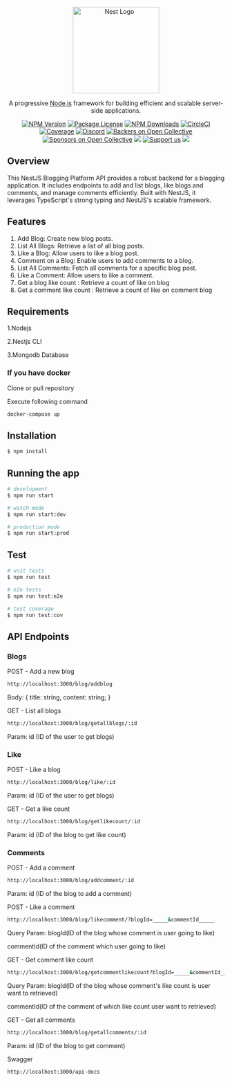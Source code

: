 <p align="center">
  <a href="http://nestjs.com/" target="blank"><img src="https://nestjs.com/img/logo-small.svg" width="200" alt="Nest Logo" /></a>
</p>

[circleci-image]: https://img.shields.io/circleci/build/github/nestjs/nest/master?token=abc123def456
[circleci-url]: https://circleci.com/gh/nestjs/nest

  <p align="center">A progressive <a href="http://nodejs.org" target="_blank">Node.js</a> framework for building efficient and scalable server-side applications.</p>
    <p align="center">
<a href="https://www.npmjs.com/~nestjscore" target="_blank"><img src="https://img.shields.io/npm/v/@nestjs/core.svg" alt="NPM Version" /></a>
<a href="https://www.npmjs.com/~nestjscore" target="_blank"><img src="https://img.shields.io/npm/l/@nestjs/core.svg" alt="Package License" /></a>
<a href="https://www.npmjs.com/~nestjscore" target="_blank"><img src="https://img.shields.io/npm/dm/@nestjs/common.svg" alt="NPM Downloads" /></a>
<a href="https://circleci.com/gh/nestjs/nest" target="_blank"><img src="https://img.shields.io/circleci/build/github/nestjs/nest/master" alt="CircleCI" /></a>
<a href="https://coveralls.io/github/nestjs/nest?branch=master" target="_blank"><img src="https://coveralls.io/repos/github/nestjs/nest/badge.svg?branch=master#9" alt="Coverage" /></a>
<a href="https://discord.gg/G7Qnnhy" target="_blank"><img src="https://img.shields.io/badge/discord-online-brightgreen.svg" alt="Discord"/></a>
<a href="https://opencollective.com/nest#backer" target="_blank"><img src="https://opencollective.com/nest/backers/badge.svg" alt="Backers on Open Collective" /></a>
<a href="https://opencollective.com/nest#sponsor" target="_blank"><img src="https://opencollective.com/nest/sponsors/badge.svg" alt="Sponsors on Open Collective" /></a>
  <a href="https://paypal.me/kamilmysliwiec" target="_blank"><img src="https://img.shields.io/badge/Donate-PayPal-ff3f59.svg"/></a>
    <a href="https://opencollective.com/nest#sponsor"  target="_blank"><img src="https://img.shields.io/badge/Support%20us-Open%20Collective-41B883.svg" alt="Support us"></a>
  <a href="https://twitter.com/nestframework" target="_blank"><img src="https://img.shields.io/twitter/follow/nestframework.svg?style=social&label=Follow"></a>
</p>
 
 ## Overview

This NestJS Blogging Platform API provides a robust backend for a blogging application. It includes endpoints to add and list blogs, like blogs and comments, and manage comments efficiently. Built with NestJS, it leverages TypeScript's strong typing and NestJS's scalable framework.

## Features

1. Add Blog: Create new blog posts.
2. List All Blogs: Retrieve a list of all blog posts.
3. Like a Blog: Allow users to like a blog post.
4. Comment on a Blog: Enable users to add comments to a blog.
5. List All Comments: Fetch all comments for a specific blog post.
6. Like a Comment: Allow users to like a comment.
7. Get a blog like count : Retrieve a count of like on blog 
8. Get a comment like count : Retrieve a count of like on comment blog 

## Requirements

1.Nodejs

2.Nestjs CLI

3.Mongodb Database

### If you have docker
 Clone or pull repository
 
 Execute following command
```bash
docker-compose up
```


## Installation

```bash
$ npm install
```

## Running the app

```bash
# development
$ npm run start

# watch mode
$ npm run start:dev

# production mode
$ npm run start:prod
```

## Test

```bash
# unit tests
$ npm run test

# e2e tests
$ npm run test:e2e

# test coverage
$ npm run test:cov
```

## API Endpoints
### Blogs
POST - Add a new blog
```bash 
http://localhost:3000/blog/addblog
```
Body: { title: string,
        content: string; }

GET - List all blogs
```bash
http://localhost:3000/blog/getallblogs/:id 
```

Param: id (ID of the user to get blogs)

### Like
POST - Like a blog 
```bash
http://localhost:3000/blog/like/:id 
```
Param: id (ID of the user to get blogs)

GET - Get a like count
```bash
http://localhost:3000/blog/getlikecount/:id 
```
Param: id (ID of the blog to get like count)

### Comments
POST - Add a comment
```bash
http://localhost:3000/blog/addcomment/:id 
```
Param: id (ID of the blog to add a comment)

POST - Like a comment
```bash
http://localhost:3000/blog/likecomment/?blogId=_____&commentId_____
```
Query Param: blogId(ID of the blog whose comment is user going to like)

commentId(ID of the comment which user going to like)

GET - Get comment like count
```bash
http://localhost:3000/blog/getcommentlikecount?blogId=_____&commentId_____
```
Query Param: blogId(ID of the blog whose comment's like count is user want to retrieved)

commentId(ID of the comment of which like count user want to retrieved)

GET - Get all comments
```Bash
http://localhost:3000/blog/getallcomments/:id
```
Param: id (ID of the blog to get comment)



Swagger
```Bash
http://localhost:3000/api-docs
```

